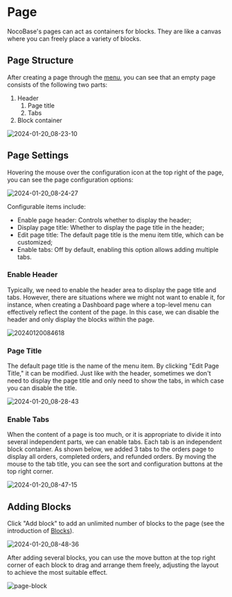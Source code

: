 # Page

NocoBase's pages can act as containers for blocks. They are like a canvas where you can freely place a variety of blocks.

## Page Structure

After creating a page through the [menu](/handbook/ui/menus), you can see that an empty page consists of the following two parts:

1. Header
   1. Page title
   2. Tabs
2. Block container

![2024-01-20_08-23-10](https://static-docs.nocobase.com/2024-01-20_08-23-10.jpg)

## Page Settings

Hovering the mouse over the configuration icon at the top right of the page, you can see the page configuration options:

![2024-01-20_08-24-27](https://static-docs.nocobase.com/2024-01-20_08-24-27.jpg)

Configurable items include:

- Enable page header: Controls whether to display the header;
- Display page title: Whether to display the page title in the header;
- Edit page title: The default page title is the menu item title, which can be customized;
- Enable tabs: Off by default, enabling this option allows adding multiple tabs.

### Enable Header

Typically, we need to enable the header area to display the page title and tabs. However, there are situations where we might not want to enable it, for instance, when creating a Dashboard page where a top-level menu can effectively reflect the content of the page. In this case, we can disable the header and only display the blocks within the page.

![20240120084618](https://static-docs.nocobase.com/20240120084618.png)

### Page Title

The default page title is the name of the menu item. By clicking "Edit Page Title," it can be modified. Just like with the header, sometimes we don't need to display the page title and only need to show the tabs, in which case you can disable the title.

![2024-01-20_08-28-43](https://static-docs.nocobase.com/2024-01-20_08-28-43.jpg)

### Enable Tabs

When the content of a page is too much, or it is appropriate to divide it into several independent parts, we can enable tabs. Each tab is an independent block container. As shown below, we added 3 tabs to the orders page to display all orders, completed orders, and refunded orders. By moving the mouse to the tab title, you can see the sort and configuration buttons at the top right corner.

![2024-01-20_08-47-15](https://static-docs.nocobase.com/2024-01-20_08-47-15.jpg)

## Adding Blocks

Click "Add block" to add an unlimited number of blocks to the page (see the introduction of [Blocks](./blocks/index.md)).

![2024-01-20_08-48-36](https://static-docs.nocobase.com/2024-01-20_08-48-36.jpg)

After adding several blocks, you can use the move button at the top right corner of each block to drag and arrange them freely, adjusting the layout to achieve the most suitable effect.

![page-block](https://static-docs.nocobase.com/page-block.gif)